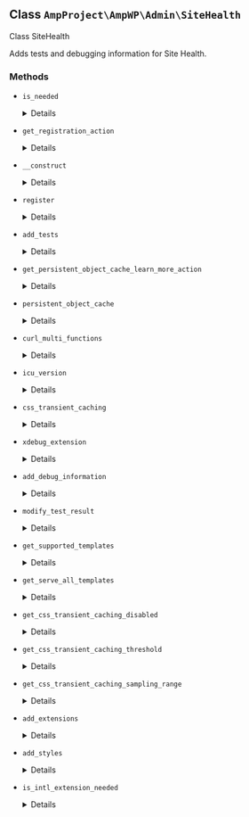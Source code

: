 ## Class `AmpProject\AmpWP\Admin\SiteHealth`

Class SiteHealth

Adds tests and debugging information for Site Health.

### Methods
* `is_needed`

	<details>

	```php
	static public is_needed()
	```

	Check whether the conditional object is currently needed.


	</details>
* `get_registration_action`

	<details>

	```php
	static public get_registration_action()
	```

	Get the action to use for registering the service.


	</details>
* `__construct`

	<details>

	```php
	public __construct( MonitorCssTransientCaching $css_transient_caching )
	```

	SiteHealth constructor.


	</details>
* `register`

	<details>

	```php
	public register()
	```

	Adds the filters.


	</details>
* `add_tests`

	<details>

	```php
	public add_tests( $tests )
	```

	Adds Site Health tests related to this plugin.


	</details>
* `get_persistent_object_cache_learn_more_action`

	<details>

	```php
	private get_persistent_object_cache_learn_more_action()
	```

	Get action HTML for the link to learn more about persistent object caching.


	</details>
* `persistent_object_cache`

	<details>

	```php
	public persistent_object_cache()
	```

	Gets the test result data for whether there is a persistent object cache.


	</details>
* `curl_multi_functions`

	<details>

	```php
	public curl_multi_functions()
	```

	Gets the test result data for whether the curl_multi_* functions exist.


	</details>
* `icu_version`

	<details>

	```php
	public icu_version()
	```

	Gets the test result data for whether the proper ICU version is available.


	</details>
* `css_transient_caching`

	<details>

	```php
	public css_transient_caching()
	```

	Gets the test result data for whether transient caching for stylesheets was disabled.


	</details>
* `xdebug_extension`

	<details>

	```php
	public xdebug_extension()
	```

	Gets the test result data for whether the Xdebug extension is loaded.


	</details>
* `add_debug_information`

	<details>

	```php
	public add_debug_information( $debugging_information )
	```

	Adds debug information for AMP.


	</details>
* `modify_test_result`

	<details>

	```php
	public modify_test_result( $test_result )
	```

	Modify test results.


	</details>
* `get_supported_templates`

	<details>

	```php
	private get_supported_templates()
	```

	Gets the templates that support AMP.


	</details>
* `get_serve_all_templates`

	<details>

	```php
	private get_serve_all_templates()
	```

	Gets whether the option to serve all templates is selected.


	</details>
* `get_css_transient_caching_disabled`

	<details>

	```php
	private get_css_transient_caching_disabled()
	```

	Gets whether the transient caching of stylesheets was disabled.


	</details>
* `get_css_transient_caching_threshold`

	<details>

	```php
	private get_css_transient_caching_threshold()
	```

	Gets the threshold being used to when monitoring the transient caching of stylesheets.


	</details>
* `get_css_transient_caching_sampling_range`

	<details>

	```php
	private get_css_transient_caching_sampling_range()
	```

	Gets the sampling range being used to when monitoring the transient caching of stylesheets.


	</details>
* `add_extensions`

	<details>

	```php
	public add_extensions( $core_extensions )
	```

	Adds suggested PHP extensions to those that Core depends on.


	</details>
* `add_styles`

	<details>

	```php
	public add_styles()
	```

	Add needed styles for the Site Health integration.


	</details>
* `is_intl_extension_needed`

	<details>

	```php
	private is_intl_extension_needed()
	```

	Determine if the `intl` extension is needed.


	</details>
